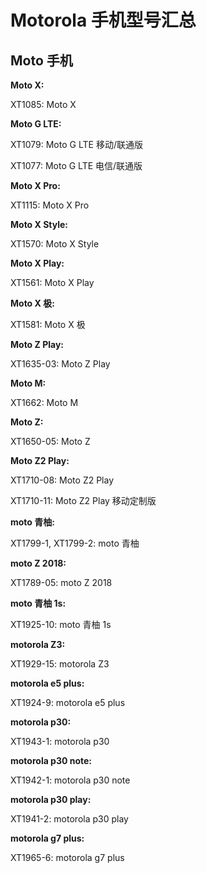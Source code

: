 # Motorola 手机型号汇总

## Moto 手机

**Moto X:**

XT1085: Moto X

**Moto G LTE:**

XT1079: Moto G LTE 移动/联通版

XT1077: Moto G LTE 电信/联通版

**Moto X Pro:**

XT1115: Moto X Pro

**Moto X Style:**

XT1570: Moto X Style

**Moto X Play:**

XT1561: Moto X Play

**Moto X 极:**

XT1581: Moto X 极

**Moto Z Play:**

XT1635-03: Moto Z Play

**Moto M:**

XT1662: Moto M

**Moto Z:**

XT1650-05: Moto Z

**Moto Z2 Play:**

XT1710-08: Moto Z2 Play

XT1710-11: Moto Z2 Play 移动定制版

**moto 青柚:**

XT1799-1, XT1799-2: moto 青柚

**moto Z 2018:**

XT1789-05: moto Z 2018

**moto 青柚 1s:**

XT1925-10: moto 青柚 1s

**motorola Z3:**

XT1929-15: motorola Z3

**motorola e5 plus:**

XT1924-9: motorola e5 plus

**motorola p30:**

XT1943-1: motorola p30

**motorola p30 note:**

XT1942-1: motorola p30 note

**motorola p30 play:**

XT1941-2: motorola p30 play

**motorola g7 plus:**

XT1965-6: motorola g7 plus

